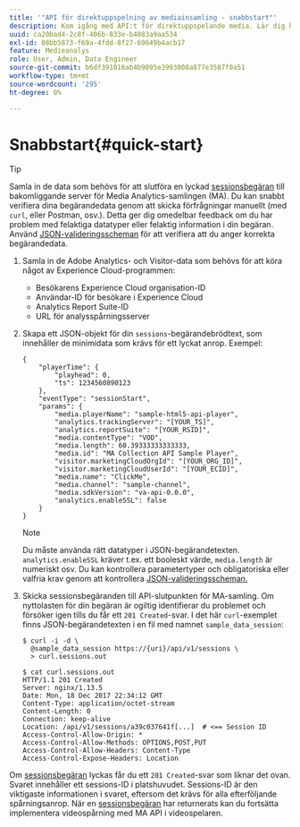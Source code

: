 ```yaml
---
title: '"API för direktuppspelning av mediainsamling - snabbstart"'
description: Kom igång med API:t för direktuppspelande media. Lär dig hur du snabbt verifierar data för din begäran.
uuid: ca20bad4-2c8f-406b-833e-b4883a9aa534
exl-id: 08bb5873-f69a-4fdd-8f27-69649b4acb17
feature: Medieanalys
role: User, Admin, Data Engineer
source-git-commit: b6df391016ab4b9095e3993808a877e3587f0a51
workflow-type: tm+mt
source-wordcount: '295'
ht-degree: 0%

---
```


# Snabbstart{#quick-start}

>[!TIP]
>
>Samla in de data som behövs för att slutföra en lyckad [sessionsbegäran](/help/media-collection-api/mc-api-ref/mc-api-sessions-req.md) till bakomliggande server för Media Analytics-samlingen (MA). Du kan snabbt verifiera dina begärandedata genom att skicka förfrågningar manuellt (med `curl`, eller Postman, osv.). Detta ger dig omedelbar feedback om du har problem med felaktiga datatyper eller felaktig information i din begäran. Använd [JSON-valideringsscheman](/help/media-collection-api/mc-api-ref/mc-api-json-validation.md) för att verifiera att du anger korrekta begärandedata.

1. Samla in de Adobe Analytics- och Visitor-data som behövs för att köra något av Experience Cloud-programmen:

   * Besökarens Experience Cloud organisation-ID
   * Användar-ID för besökare i Experience Cloud
   * Analytics Report Suite-ID
   * URL för analysspårningsserver

1. Skapa ett JSON-objekt för din `sessions`-begärandebrödtext, som innehåller de minimidata som krävs för ett lyckat anrop. Exempel:

   ```
   { 
       "playerTime": { 
           "playhead": 0, 
           "ts": 1234560890123 
       }, 
       "eventType": "sessionStart", 
       "params": { 
           "media.playerName": "sample-html5-api-player", 
           "analytics.trackingServer": "[YOUR_TS]", 
           "analytics.reportSuite": "[YOUR_RSID]", 
           "media.contentType": "VOD", 
           "media.length": 60.39333333333333, 
           "media.id": "MA Collection API Sample Player", 
           "visitor.marketingCloudOrgId": "[YOUR_ORG_ID]", 
           "visitor.marketingCloudUserId": "[YOUR_ECID]",
           "media.name": "ClickMe", 
           "media.channel": "sample-channel", 
           "media.sdkVersion": "va-api-0.0.0", 
           "analytics.enableSSL": false 
       } 
   }
   ```

   >[!NOTE]
   >
   >Du måste använda rätt datatyper i JSON-begärandetexten. `analytics.enableSSL` kräver t.ex. ett booleskt värde, `media.length` är numeriskt osv. Du kan kontrollera parametertyper och obligatoriska eller valfria krav genom att kontrollera [JSON-valideringsscheman.](/help/media-collection-api/mc-api-impl/mc-api-validate-reqs.md)

1. Skicka sessionsbegäranden till API-slutpunkten för MA-samling. Om nyttolasten för din begäran är ogiltig identifierar du problemet och försöker igen tills du får ett `201 Created`-svar. I det här `curl`-exemplet finns JSON-begärandetexten i en fil med namnet `sample_data_session`:

   ```
   $ curl -i -d \ 
     @sample_data_session https://{uri}/api/v1/sessions \ 
     > curl.sessions.out 
   
   $ cat curl.sessions.out 
   HTTP/1.1 201 Created 
   Server: nginx/1.13.5 
   Date: Mon, 18 Dec 2017 22:34:12 GMT 
   Content-Type: application/octet-stream 
   Content-Length: 0 
   Connection: keep-alive 
   Location: /api/v1/sessions/a39c037641f[...]  # <== Session ID  
   Access-Control-Allow-Origin: * 
   Access-Control-Allow-Methods: OPTIONS,POST,PUT 
   Access-Control-Allow-Headers: Content-Type 
   Access-Control-Expose-Headers: Location
   ```

Om [sessionsbegäran](/help/media-collection-api/mc-api-ref/mc-api-sessions-req.md) lyckas får du ett `201 Created`-svar som liknar det ovan. Svaret innehåller ett sessions-ID i platshuvudet. Sessions-ID är den viktigaste informationen i svaret, eftersom det krävs för alla efterföljande spårningsanrop. När en [sessionsbegäran](/help/media-collection-api/mc-api-ref/mc-api-sessions-req.md) har returnerats kan du fortsätta implementera videospårning med MA API i videospelaren.
